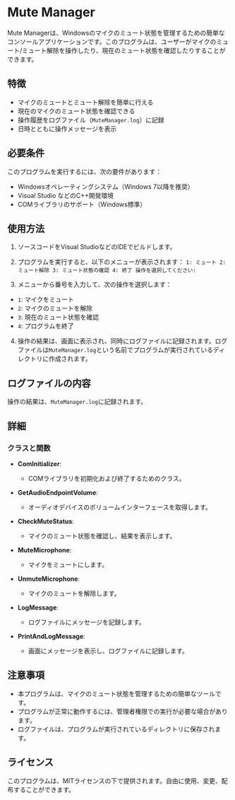 # Mute Manager

Mute Managerは、Windowsのマイクのミュート状態を管理するための簡単なコンソールアプリケーションです。このプログラムは、ユーザーがマイクのミュート/ミュート解除を操作したり、現在のミュート状態を確認したりすることができます。

## 特徴

- マイクのミュートとミュート解除を簡単に行える
- 現在のマイクのミュート状態を確認できる
- 操作履歴をログファイル（`MuteManager.log`）に記録
- 日時とともに操作メッセージを表示

## 必要条件

このプログラムを実行するには、次の要件があります：

- Windowsオペレーティングシステム（Windows 7以降を推奨）
- Visual Studio などのC++開発環境
- COMライブラリのサポート（Windows標準）

## 使用方法

1. ソースコードをVisual StudioなどのIDEでビルドします。

2. プログラムを実行すると、以下のメニューが表示されます：
`1: ミュート 2: ミュート解除 3: ミュート状態の確認 4: 終了 操作を選択してください:`

3. メニューから番号を入力して、次の操作を選択します：
- `1`: マイクをミュート
- `2`: マイクのミュートを解除
- `3`: 現在のミュート状態を確認
- `4`: プログラムを終了

4. 操作の結果は、画面に表示され、同時にログファイルに記録されます。ログファイルは`MuteManager.log`という名前でプログラムが実行されているディレクトリに作成されます。

## ログファイルの内容

操作の結果は、`MuteManager.log`に記録されます。

## 詳細

### クラスと関数

- **ComInitializer**:
  - COMライブラリを初期化および終了するためのクラス。
  
- **GetAudioEndpointVolume**:
  - オーディオデバイスのボリュームインターフェースを取得します。

- **CheckMuteStatus**:
  - マイクのミュート状態を確認し、結果を表示します。

- **MuteMicrophone**:
  - マイクをミュートにします。

- **UnmuteMicrophone**:
  - マイクのミュートを解除します。

- **LogMessage**:
  - ログファイルにメッセージを記録します。

- **PrintAndLogMessage**:
  - 画面にメッセージを表示し、ログファイルに記録します。

## 注意事項

- 本プログラムは、マイクのミュート状態を管理するための簡単なツールです。
- プログラムが正常に動作するには、管理者権限での実行が必要な場合があります。
- ログファイルは、プログラムが実行されているディレクトリに保存されます。

## ライセンス

このプログラムは、MITライセンスの下で提供されます。自由に使用、変更、配布することができます。
